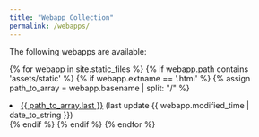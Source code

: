 ```yaml
---
title: "Webapp Collection"
permalink: /webapps/
---
```


The following webapps are available:

{% for webapp in site.static_files %}
{% if webapp.path contains 'assets/static' %}
{% if webapp.extname == '.html' %}
{% assign path_to_array = webapp.basename | split: "/" %}
<li><a href="{{ webapp.path | relative_url }}">{{ path_to_array.last }}</a> (last update {{ webapp.modified_time | date_to_string }})</li>
{% endif %}
{% endif %}
{% endfor %}
